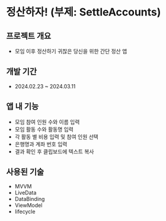 # 정산하자! (부제: SettleAccounts)

## 프로젝트 개요 
- 모임 이후 정산하기 귀찮은 당신을 위한 간단 정산 앱

## 개발 기간
- 2024.02.23 ~ 2024.03.11

## 앱 내 기능
  - 모임 참여 인원 수와 이름 입력
  - 모임 활동 수와 활동명 입력
  - 각 활동 별 비용 입력 및 참여 인원 선택 
  - 은행명과 계좌 번호 입력
  - 결과 확인 후 클립보드에 텍스트 복사

## 사용된 기술
  - MVVM
  - LiveData
  - DataBinding
  - ViewModel
  - lifecycle
